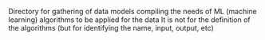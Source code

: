 Directory for gathering of data models compiling the needs of ML (machine learning) algorithms to be applied for the data 
It is not for the definition of the algorithms (but for identifying the name, input, output, etc)